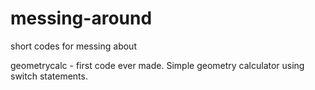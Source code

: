 # messing-around
short codes for messing about 

geometrycalc - first code ever made. Simple geometry calculator using switch statements. 
